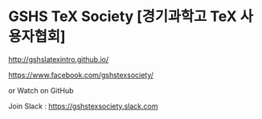 ﻿# GSHS TeX Society [경기과학고 TeX 사용자협회]
http://gshslatexintro.github.io/

https://www.facebook.com/gshstexsociety/

or Watch on GitHub

Join Slack : https://gshstexsociety.slack.com
